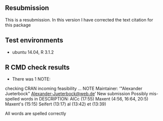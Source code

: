 ## Resubmission
This is a resubmission. In this version I have corrected the text citation for this package

## Test environments
* ubuntu 14.04, R 3.1.2

## R CMD check results
* There was 1 NOTE:

checking CRAN incoming feasibility ... NOTE
Maintainer: ‘"Alexander Jueterbock" <Alexander-Jueterbock@web.de>’
New submission
Possibly mis-spelled words in DESCRIPTION:
  AICc (17:55)
  Maxent (4:56, 16:64, 20:5)
  Maxent's (15:15)
  Seifert (13:17)
  al (13:42)
  et (13:39)


All words are spelled correctly

